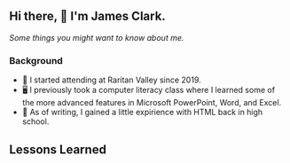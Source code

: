 ## Hi there, 👋 **I'm James Clark.**
*Some things you might want to know about me.*

### **Background**
- 🏫 I started attending at Raritan Valley since 2019.
- 🖥️ I previously took a computer literacy class where I learned some of the more advanced features in Microsoft PowerPoint, Word, and Excel.
- 📆 As of writing, I gained a little expirience with HTML back in high school.

## Lessons Learned

